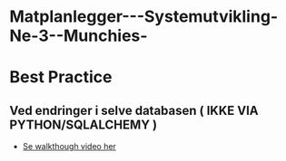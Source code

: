 # Matplanlegger---Systemutvikling-Ne-3--Munchies-


# Best Practice

## Ved endringer i selve databasen ( IKKE VIA PYTHON/SQLALCHEMY )

- [Se walkthough video her](https://youtu.be/djnFpc5HZOY)
